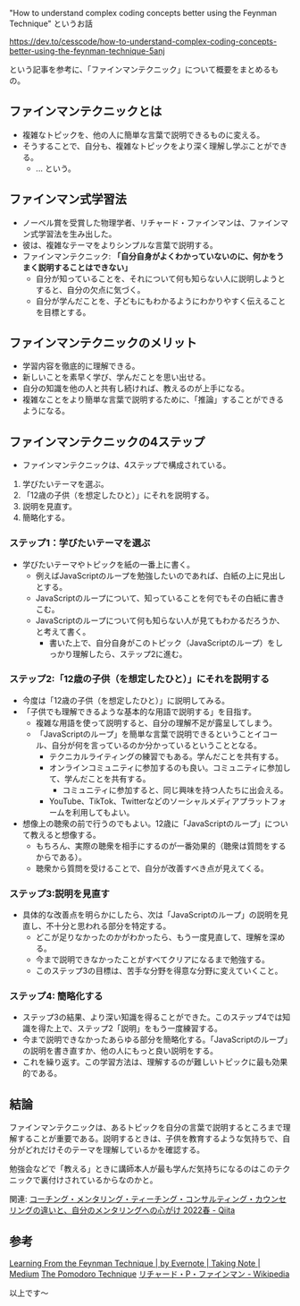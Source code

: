 "How to understand complex coding concepts better using the Feynman Technique" というお話

https://dev.to/cesscode/how-to-understand-complex-coding-concepts-better-using-the-feynman-technique-5anj

という記事を参考に、「ファインマンテクニック」について概要をまとめるもの。

## ファインマンテクニックとは

- 複雑なトピックを、他の人に簡単な言葉で説明できるものに変える。
- そうすることで、自分も、複雑なトピックをより深く理解し学ぶことができる。
    - ... という。

## ファインマン式学習法

- ノーベル賞を受賞した物理学者、リチャード・ファインマンは、ファインマン式学習法を生み出した。
- 彼は、複雑なテーマをよりシンプルな言葉で説明する。
- ファインマンテクニック: **「自分自身がよくわかっていないのに、何かをうまく説明することはできない」**
    - 自分が知っていることを、それについて何も知らない人に説明しようとすると、自分の欠点に気づく。
    - 自分が学んだことを、子どもにもわかるようにわかりやすく伝えることを目標とする。

## ファインマンテクニックのメリット

- 学習内容を徹底的に理解できる。
- 新しいことを素早く学び、学んだことを思い出せる。
- 自分の知識を他の人と共有し続ければ、教えるのが上手になる。
- 複雑なことをより簡単な言葉で説明するために、「推論」することができるようになる。

## ファインマンテクニックの4ステップ

- ファインマンテクニックは、4ステップで構成されている。

1. 学びたいテーマを選ぶ。
2. 「12歳の子供（を想定したひと）」にそれを説明する。
3. 説明を見直す。
4. 簡略化する。


### ステップ1：学びたいテーマを選ぶ

- 学びたいテーマやトピックを紙の一番上に書く。
    - 例えばJavaScriptのループを勉強したいのであれば、白紙の上に見出しとする。
    - JavaScriptのループについて、知っていることを何でもその白紙に書きこむ。
    - JavaScriptのループについて何も知らない人が見てもわかるだろうか、と考えて書く。
        - 書いた上で、自分自身がこのトピック（JavaScriptのループ）をしっかり理解したら、ステップ2に進む。

### ステップ2:「12歳の子供（を想定したひと）」にそれを説明する

- 今度は「12歳の子供（を想定したひと）」に説明してみる。
- 「子供でも理解できるような基本的な用語で説明する」を目指す。
    - 複雑な用語を使って説明すると、自分の理解不足が露呈してしまう。
    - 「JavaScriptのループ」を簡単な言葉で説明できるということイコール、自分が何を言っているのか分かっているということとなる。
        - テクニカルライティングの練習でもある。学んだことを共有する。
        - オンラインコミュニティに参加するのも良い。コミュニティに参加して、学んだことを共有する。
            - コミュニティに参加すると、同じ興味を持つ人たちに出会える。
        - YouTube、TikTok、Twitterなどのソーシャルメディアプラットフォームを利用してもよい。
- 想像上の聴衆の前で行うのでもよい。12歳に「JavaScriptのループ」について教えると想像する。
    - もちろん、実際の聴衆を相手にするのが一番効果的（聴衆は質問をするからである）。
    - 聴衆から質問を受けることで、自分が改善すべき点が見えてくる。


### ステップ3:説明を見直す

- 具体的な改善点を明らかにしたら、次は「JavaScriptのループ」の説明を見直し、不十分と思われる部分を特定する。
    - どこが足りなかったのかがわかったら、もう一度見直して、理解を深める。
    - 今まで説明できなかったことがすべてクリアになるまで勉強する。
    - このステップ3の目標は、苦手な分野を得意な分野に変えていくこと。


### ステップ4: 簡略化する

- ステップ3の結果、より深い知識を得ることができた。このステップ4では知識を得た上で、ステップ2「説明」をもう一度練習する。
- 今まで説明できなかったあらゆる部分を簡略化する。「JavaScriptのループ」の説明を書き直すか、他の人にもっと良い説明をする。
- これを繰り返す。この学習方法は、理解するのが難しいトピックに最も効果的である。


## 結論

ファインマンテクニックは、あるトピックを自分の言葉で説明するところまで理解することが重要である。説明するときは、子供を教育するような気持ちで、自分がどれだけそのテーマを理解しているかを確認する。

勉強会などで「教える」ときに講師本人が最も学んだ気持ちになるのはこのテクニックで裏付けされているからなのかと。

関連: [コーチング・メンタリング・ティーチング・コンサルティング・カウンセリングの違いと、自分のメンタリングへの心がけ 2022春 - Qiita](https://qiita.com/e99h2121/items/10cdc7d17fbcfa3cb0b3)


## 参考

[Learning From the Feynman Technique | by Evernote | Taking Note | Medium](https://medium.com/taking-note/learning-from-the-feynman-technique-5373014ad230)
[The Pomodoro Technique](https://cesscode.hashnode.dev/getting-work-done-with-the-pomodoro-technique)
[リチャード・P・ファインマン - Wikipedia](https://ja.wikipedia.org/wiki/%E3%83%AA%E3%83%81%E3%83%A3%E3%83%BC%E3%83%89%E3%83%BBP%E3%83%BB%E3%83%95%E3%82%A1%E3%82%A4%E3%83%B3%E3%83%9E%E3%83%B3)

以上です～
